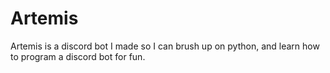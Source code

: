 # Artemis
Artemis is a discord bot I made so I can brush up on python, and learn how to program a discord bot for fun.
